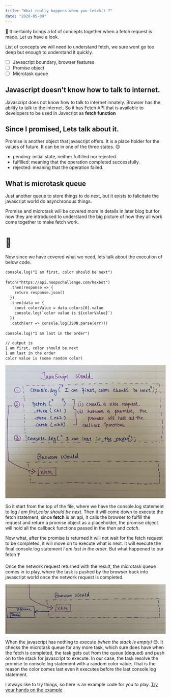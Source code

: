 ```yaml
---
title: "What really happens when you fetch() ?"
date: "2020-05-09"
---
```


:rocket:
It certainly brings a lot of concepts together when a fetch request is made.
Let us have a look.

List of concepts we will need to understand fetch, we sure wont go too deep but enough to understand it quickly.

- [ ] Javascript boundary, browser features
- [ ] Promise object
- [ ] Microtask queue

## Javascript doesn't know how to talk to internet.

Javascript does not know how to talk to internet innately.
Browser has the ability to talk to the internet. So it has Fetch API that is available to
developers to be used in Javscript as **fetch function**

## Since I promised, Lets talk about it.

Promise is another object that javascript offers. It is a place holder for the values of future.
It can be in one of the three states. :blush:

- pending: initial state, neither fulfilled nor rejected.
- fulfilled: meaning that the operation completed successfully.
- rejected: meaning that the operation failed.

## What is microtask queue

Just another queue to store things to do next, but it exists to falicitate the javascript world do asynchronous things.

Promise and microtask will be covered more in details in later blog but for now they are introduced to understand the big picture
of how they all work come together to make fetch work.

# :drum:

Now since we have covered what we need, lets talk about the execution of below code.

```javascript{numberLines: true}
console.log("I am first, color should be next")

fetch("https://api.noopschallenge.com/hexbot")
  .then(response => {
    return response.json()
  })
  .then(data => {
    const colorValue = data.colors[0].value
    console.log(`color value is ${colorValue}`)
  })
  .catch(err => console.log(JSON.parse(err)))

console.log("I am last in the order")
```

```
// output is
I am first, color should be next
I am last in the order
color value is (some random color)
```

![How the above code will execute](./fetch-1.jpeg)

So it start from the top of the file, where we have the console.log statement to
log _I am first,color should be next_. Then it will come down to execute the fetch statement,
since **fetch** is an api, it calls the browser to fulfill the request and return a promise object
as a placeholder, the promise object will hold all the callback functions passed in the _then_ and _catch_.

Now what, after the promise is returned it will not wait for the fetch request to be completed, it will move on to execute what is next.
It will execute the final console.log statement _I am last in the order_. But what happened to our fetch :question:

Once the network request returned with the result, the microtask queue comes in to play, where the task is pushed by the browser back into javascript world once the network request is completed.

![On network request completion, push task to microtask queue](./fetch-2.jpg)

When the javascript has nothing to execute _(when the stack is empty)_ :blush:. It checks the microtask queue for any more task, which sure does have when the fetch is completed, the task gets out from the queue (dequed) and push on to the stack for javascript to execute. In our case, the task resolve the promise to console.log statement with a random color value. That is the reason the color comes last even it executes before the last console.log statement.

I always like to try things, so here is an example code for you to play. [Try your hands on the example](https://jsbin.com/vutaya/edit?js,console)
